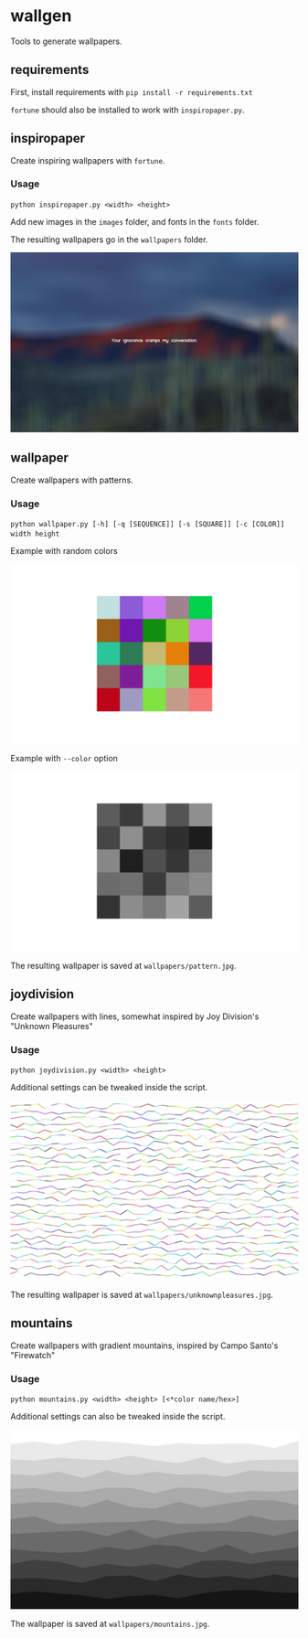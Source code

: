 # wallgen
Tools to generate wallpapers.

## requirements
First, install requirements with `pip install -r requirements.txt`

`fortune` should also be installed to work with `inspiropaper.py`.

## inspiropaper
Create inspiring wallpapers with `fortune`.

### Usage
`python inspiropaper.py <width> <height>`

Add new images in the `images` folder, and fonts in the `fonts` folder.

The resulting wallpapers go in the `wallpapers` folder.

![example image](./wallpapers/your_ignorance_cramps_my_moon2.0-bold.jpg)

## wallpaper
Create wallpapers with patterns.

### Usage
`python wallpaper.py [-h] [-q [SEQUENCE]] [-s [SQUARE]] [-c [COLOR]] width height`

Example with random colors

![example image](./wallpapers/pattern_colored.jpg)

Example with `--color` option

![example image](./wallpapers/pattern_black.jpg)

The resulting wallpaper is saved at `wallpapers/pattern.jpg`.

## joydivision
Create wallpapers with lines, somewhat inspired by Joy Division's "Unknown Pleasures"

### Usage
`python joydivision.py <width> <height>`

Additional settings can be tweaked inside the script.

![example image](./wallpapers/unknownpleasures.jpg)

The resulting wallpaper is saved at `wallpapers/unknownpleasures.jpg`.

## mountains
Create wallpapers with gradient mountains, inspired by Campo Santo's "Firewatch"

### Usage
`python mountains.py <width> <height> [<*color name/hex>]`

Additional settings can also be tweaked inside the script.

![example image](./wallpapers/mountains_black.jpg)

The wallpaper is saved at `wallpapers/mountains.jpg`.
